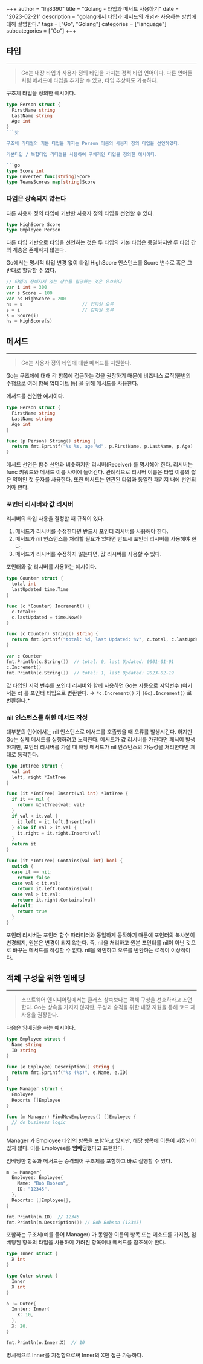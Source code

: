 +++
author = "lhj8390"
title = "Golang - 타입과 메서드 사용하기"
date = "2023-02-21"
description = "golang에서 타입과 메서드의 개념과 사용하는 방법에 대해 설명한다."
tags = ["Go", "Golang"]
categories = ["language"]
subcategories = ["Go"]
+++
## 타입

---

> Go는 내장 타입과 사용자 정의 타입을 가지는 정적 타입 언어이다. 다른 언어들처럼 메서드에 타입을 추가할 수 있고, 타입 추상화도 가능하다.
> 

구조체 타입을 정의한 예시이다.

```go
type Person struct {
  FirstName string
  LastName string
  Age int
}
```햣

구조체 리터럴의 기본 타입을 가지는 Person 이름의 사용자 정의 타입을 선언하였다.

기본타입 / 복합타입 리터럴을 사용하여 구체적인 타입을 정의한 예시이다.

```go
type Score int
type Cnverter func(string)Score
type TeamsScores map[string]Score
```

### 타입은 상속되지 않는다

다른 사용자 정의 타입에 기반한 사용자 정의 타입을 선언할 수 있다.

```go
type HighScore Score
type Employee Person
```

다른 타입 기반으로 타입을 선언하는 것은 두 타입의 기본 타입은 동일하지만 두 타입 간의 계층은 존재하지 않는다. 

Go에서는 명시적 타입 변경 없이 타입 HighScore 인스턴스를 Score 변수로 혹은 그 반대로 할당할 수 없다. 

```go
// 타입이 정해지지 않는 상수를 할당하는 것은 유효하다
var i int = 300
var s Score = 100
var hs HighScore = 200
hs = s                      // 컴파일 오류
s = i                       // 컴파일 오류
s = Score(i)
hs = HighScore(s)
```

## 메서드

---

> Go는 사용자 정의 타입에 대한 메서드를 지원한다.
> 

Go는 구조체에 대해 각 항목에 접근하는 것을 권장하기 때문에 비즈니스 로직(한번의 수행으로 여러 항목 업데이트 등) 을 위해 메서드를 사용한다.

메서드를 선언한 예시이다.

```go
type Person struct {
  FirstName string
  LastName string
  Age int
}

func (p Person) String() string {
  return fmt.Sprintf("%s %s, age %d", p.FirstName, p.LastName, p.Age)
}
```

메서드 선언은 함수 선언과 비슷하지만 리시버(Receiver) 를 명시해야 한다. 리시버는 func 키워드와 메서드 이름 사이에 들어간다. 관례적으로 리시버 이름은 타입 이름의 짧은 약어인 첫 문자를 사용한다. 또한 메서드는 연관된 타입과 동일한 패키지 내에 선언되어야 한다. 

### 포인터 리시버와 값 리시버

리시버의 타입 사용을 결정할 때 규칙이 있다.

1. 메서드가 리시버를 수정한다면 반드시 포인터 리시버를 사용해야 한다.
2. 메서드가 nil 인스턴스를 처리할 필요가 있다면 반드시 포인터 리시버를 사용해야 한다.
3. 메서드가 리시버를 수정하지 않는다면, 값 리시버를 사용할 수 있다.

포인터와 값 리시버를 사용하는 예시이다.

```go
type Counter struct {
  total int
  lastUpdated time.Time
}

func (c *Counter) Increment() {
  c.total++
  c.lastUpdated = time.Now()
}

func (c Counter) String() string {
  return fmt.Sprintf("total: %d, last Updated: %v", c.total, c.lastUpdated)
}
```

```go
var c Counter
fmt.Println(c.String())  // total: 0, last Updated: 0001-01-01
c.Increment()
fmt.Println(c.String())  // total: 1, last Updated: 2023-02-19
```

값 타입인 지역 변수를 포인터 리시버와 함께 사용하면 Go는 자동으로 지역변수 (여기서는 c) 를 포인터 타입으로 변환한다. → `*c.Increment()` 가 `(&c).Increment()` 로 변환된다.*

### nil 인스턴스를 위한 메서드 작성

대부분의 언어에서는 nil 인스턴스로 메서드를 호출했을 때 오류를 발생시킨다. 하지만 Go는 실제 메서드를 실행하려고 노력한다. 메서드가 값 리시버를 가진다면 패닉이 발생하지만, 포인터 리시버를 가질 때 해당 메서드가 nil 인스턴스의 가능성을 처리한다면 제대로 동작한다.

```go
type IntTree struct {
  val int
  left, right *IntTree
}

func (it *IntTree) Insert(val int) *IntTree {
  if it == nil {
    return &IntTree{val: val}
  }
  if val < it.val {
    it.left = it.left.Insert(val)
  } else if val > it.val {
    it.right = it.right.Insert(val)
  }
  return it
}

func (it *IntTree) Contains(val int) bool {
  switch {
  case it == nil:
    return false
  case val < it.val:
    return it.left.Contains(val)
  case val > it.val:
    return it.right.Contains(val)
  default:
    return true
  }
}
```

포인터 리시버는 포인터 함수 파라미터와 동일하게 동작하기 때문에 포인터의 복사본이 변경되지, 원본은 변경이 되지 않는다. 즉, nil을 처리하고 원본 포인터를 nil이 아닌 것으로 바꾸는 메서드를 작성할 수 없다. nil을 확인하고 오류를 반환하는 로직이 이상적이다.

## 객체 구성을 위한 임베딩

---

> 소프트웨어 엔지니어링에서는 클래스 상속보다는 객체 구성을 선호하라고 조언한다. Go는 상속을 가지지 않지만, 구성과 승격을 위한 내장 지원을 통해 코드 재사용을 권장한다.
> 

다음은 임베딩을 하는 예시이다.

```go
type Employee struct {
  Name string
  ID string
}

func (e Employee) Description() string {
  return fmt.Sprintf("%s (%s)", e.Name, e.ID)
}

type Manager struct {
  Employee
  Reports []Employee
}

func (m Manager) FindNewEmployees() []Employee {
  // do business logic
}
```

Manager 가 Employee 타입의 항목을 포함하고 있지만, 해당 항목에 이름이 지정되어 있지 않다. 이를 Employee를 **임베딩**했다고 표현한다. 

임베딩한 항목과 메서드는 승격되어 구조체를 포함하고 바로 실행할 수 있다.

```go
m := Manager{
  Employee: Employee{
    Name: "Bob Bobson",
    ID: "12345",
  },
  Reports: []Employee{},
}

fmt.Println(m.ID)  // 12345
fmt.Println(m.Description()) // Bob Bobson (12345)
```

포함하는 구조체(예를 들어 Manager) 가 동일한 이름의 항목 또는 메소드를 가지면, 임베딩된 항목의 타입을 사용하여 가려진 항목이나 메서드를 참조해야 한다.

```go
type Inner struct {
  X int
}

type Outer struct {
  Inner
  X int
}

o := Outer{
  Innter: Inner{
    X: 10,
  },
  X: 20,
}

fmt.Println(o.Inner.X)  // 10
```

명시적으로 Inner를 지정함으로써 Inner의 X만 접근 가능하다.